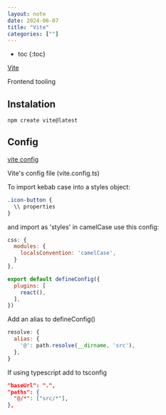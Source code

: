 ```yaml
---
layout: note
date: 2024-06-07
title: "Vite"
categories: [""]
---
```


- toc
{:toc}

[Vite](https://vitejs.dev/)

Frontend tooling

## Instalation

```code
npm create vite@latest
```

## Config

[vite config](https://vitejs.dev/config)

Vite's config file (vite.config.ts)

To import kebab case into a styles object:

```css
.icon-button {
  \\ properties
}
```

and import as 'styles' in camelCase use this config:

```js
css: {
  modules: {
    localsConvention: 'camelCase',
  }
},
```

```js
export default defineConfig({
  plugins: [
    react(),
  ],
})
```

Add an alias to defineConfig()

```js
resolve: {
  alias: {
    '@': path.resolve(__dirname, 'src'),
  },
}
```

If using typescript add to tsconfig

```json
"baseUrl": ".",
"paths": {
  "@/*": ["src/*"],
},
```
